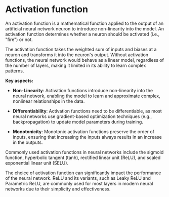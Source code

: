 # Activation function

An activation function is a mathematical function applied to the output of an artificial neural network neuron to introduce non-linearity into the model. An activation function determines whether a neuron should be activated (i.e., "fire") or not.

The activation function takes the weighted sum of inputs and biases at a neuron and transforms it into the neuron's output. Without activation functions, the neural network would behave as a linear model, regardless of the number of layers, making it limited in its ability to learn complex patterns.

**Key aspects:**

* **Non-Linearity**: Activation functions introduce non-linearity into the neural network, enabling the model to learn and approximate complex, nonlinear relationships in the data.

* **Differentiability**: Activation functions need to be differentiable, as most neural networks use gradient-based optimization techniques (e.g., backpropagation) to update model parameters during training.

* **Monotonicity**: Monotonic activation functions preserve the order of inputs, ensuring that increasing the inputs always results in an increase in the outputs.

Commonly used activation functions in neural networks include the sigmoid function, hyperbolic tangent (tanh), rectified linear unit (ReLU), and scaled exponential linear unit (SELU).

The choice of activation function can significantly impact the performance of the neural network. ReLU and its variants, such as Leaky ReLU and Parametric ReLU, are commonly used for most layers in modern neural networks due to their simplicity and effectiveness.